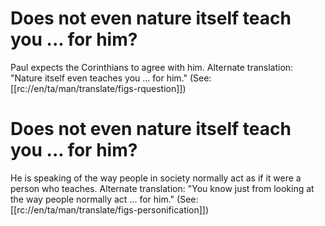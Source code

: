 # Does not even nature itself teach you ... for him?

Paul expects the Corinthians to agree with him. Alternate translation: "Nature itself even teaches you ... for him." (See: [[rc://en/ta/man/translate/figs-rquestion]])

# Does not even nature itself teach you ... for him?

He is speaking of the way people in society normally act as if it were a person who teaches. Alternate translation: "You know just from looking at the way people normally act ... for him." (See: [[rc://en/ta/man/translate/figs-personification]])

